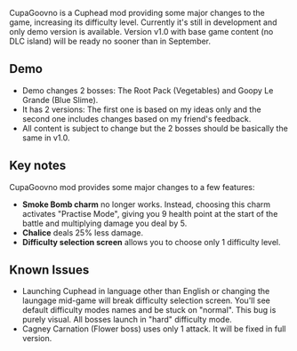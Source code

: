 CupaGoovno is a Cuphead mod providing some major changes to the game, increasing its difficulty level. Currently it's still in development and only demo version is available. Version v1.0 with base game content (no DLC island) will be ready no sooner than in September.

## Demo
- Demo changes 2 bosses: The Root Pack (Vegetables) and Goopy Le Grande (Blue Slime).
- It has 2 versions: The first one is based on my ideas only and the second one includes changes based on my friend's feedback.
- All content is subject to change but the 2 bosses should be basically the same in v1.0.

## Key notes
CupaGoovno mod provides some major changes to a few features:
- **Smoke Bomb charm** no longer works. Instead, choosing this charm activates "Practise Mode", giving you 9 health point at the start of the battle and multiplying damage you deal by 5.
- **Chalice** deals 25% less damage.
- **Difficulty selection screen** allows you to choose only 1 difficulty level.

## Known Issues
- Launching Cuphead in language other than English or changing the laungage mid-game will break difficulty selection screen. You'll see default difficulty modes names and be stuck on "normal". This bug is purely visual. All bosses launch in "hard" difficulty mode.
- Cagney Carnation (Flower boss) uses only 1 attack. It will be fixed in full version.
